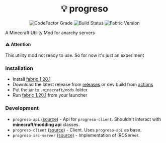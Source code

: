 <h1 align="center">💡 progreso</h1>

<div align="center">

![CodeFactor Grade](https://img.shields.io/codefactor/grade/github/ya-ilya/progreso?color=royalblue)
![Build Status](https://img.shields.io/github/actions/workflow/status/ya-ilya/progreso/build.yml?branch=main&logo=gradle)
![Fabric Version](https://img.shields.io/badge/Fabric-1.20.1-informational)

</div>

A Minecraft Utility Mod for anarchy servers

#### ⚠️ Attention

This utility mod not ready to use. So for now it's just an experiment

### Installation

- Install [fabric 1.20.1](https://fabricmc.net/use/installer/)
- Download the latest release from [releases](https://github.com/ya-ilya/progreso/releases) or dev build from [actions](https://github.com/ya-ilya/progreso/actions)
- Put the jar to `.minecraft/mods` folder
- Run [fabric 1.20.1]() from your launcher

### Development

- `progreso-api` ([source](https://github.com/ya-ilya/progreso/tree/main/progreso-api)) - Api for `progreso-client`. Shouldn't interact with **minecraft**/**modding api** classes.
- `progreso-client` ([source](https://github.com/ya-ilya/progreso/tree/main/progreso-client)) - Client. Uses `progreso-api` as base.
- `progreso-irc-server` ([source](https://github.com/ya-ilya/progreso/tree/main/progreso-irc-server)) - Implementation of IRCServer.
